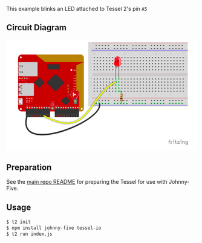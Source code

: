 This example blinks an LED attached to Tessel 2's pin `A5`

## Circuit Diagram

![Tessel LED Diagram](./tessel-led-diagram.png)

## Preparation

See the [main repo README](../README.md) for preparing the Tessel for use with Johnny-Five.

## Usage

```
$ t2 init
$ npm install johnny-five tessel-io
$ t2 run index.js
```
